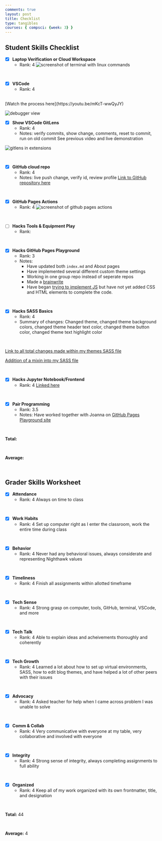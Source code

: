 ```yaml
---
comments: true
layout: post
title: Checklist
type: tangibles
courses: { compsci: {week: 3} }
---
```


## Student Skills Checklist

- [X] **Laptop Verification or Cloud Workspace**
    - Rank: 4
![screenshot of terminal with linux commands]({{site.baseurl}}/images/checklist/verification.png)

<br>

- [X] **VSCode**
    - Rank: 4
<br>
[Watch the process here](https://youtu.be/mKcT-wwQyJY)

![debugger view]({{site.baseurl}}/images/checklist/debugger.png)
<br>

- [X] **Show VSCode GitLens**
    - Rank: 4
    - Notes: verify commits, show change, comments, reset to commit, run on old commit
See previous video and live demonstration

![gitlens in extensions]({{site.baseurl}}/images/checklist/gitlens.png)

<br>

- [X] **GitHub cloud repo**
    - Rank: 4
    - Notes: live push change, verify id, review profile
[Link to GitHub repository here](https://github.com/MaryamAbdul-Aziz/maryam_2025)

<br>

- [X] **GitHub Pages Actions**
    - Rank: 4
![screenshot of github pages actions]({{site.baseurl}}/images/checklist/pagesactions.png)


<br>

- [ ] **Hacks Tools & Equipment Play**
    - Rank: 

<br>

- [X] **Hacks GitHub Pages Playground**
    - Rank: 3
    - Notes: 
        - Have updated both `index.md` and About pages 
        - Have implemented several different custom theme settings
        - Working in one group repo instead of seperate repos
        - Made a [brainwrite](https://maryamabdul-aziz.github.io/prince/brainwrite)
        - Have began [trying to implement JS](https://github.com/MaryamAbdul-Aziz/prince/commit/44fb42a8c7c30520f0c9353a00950b9754ee3d8f) but have not yet added CSS and HTML elements to complete the code. 

<br>

- [X] **Hacks SASS Basics**
    - Rank: 4
    - Summary of changes: Changed theme, changed theme background colors, changed theme header text color, changed theme button color, changed theme text highlight color
<br>

[Link to all total changes made within my themes SASS file](https://github.com/MaryamAbdul-Aziz/maryam_2025/commits/main/_sass/jekyll-theme-cayman.scss)

[Addition of a mixin into my SASS file](https://github.com/MaryamAbdul-Aziz/maryam_2025/commit/16b4b385d09d194da32db9fa5a3aa0812453fcc8)

<br>

- [X] **Hacks Jupyter Notebook/Frontend**
    - Rank: 4
[Linked here](https://maryamabdul-aziz.github.io/maryam_2025//2024/09/03/frontend-dev-hacks.html)

<br>

- [X] **Pair Programming**
    - Rank: 3.5
    - Notes: Have worked together with Joanna on [GitHub Pages Playground site](https://maryamabdul-aziz.github.io/prince)

<br>


**Total:**

<br>

**Average:**

<br>


## Grader Skills Worksheet

- [X] **Attendance**
    - Rank: 4
Always on time to class

<br>

- [X] **Work Habits**
    - Rank: 4
Set up computer right as I enter the classroom, work the entire time during class

<br>

- [X] **Behavior**
    - Rank: 4
Never had any behavioral issues, always considerate and representing Nighthawk values

<br>

- [X] **Timeliness**
    - Rank: 4
Finish all assignments within allotted timeframe

<br>

- [X] **Tech Sense**
    - Rank: 4
Strong grasp on computer, tools, GitHub, terminal, VSCode, and more

<br>

- [X] **Tech Talk**
    - Rank: 4
Able to explain ideas and acheivements thoroughly and coherently

<br>

- [X] **Tech Growth**
    - Rank: 4
Learned a lot about how to set up virtual environments, SASS, how to edit blog themes, and have helped a lot of other peers with their issues

<br>

- [X] **Advocacy**
    - Rank: 4
Asked teacher for help when I came across problem I was unable to solve

<br>

- [X] **Comm & Collab**
    - Rank: 4
Very communicative with everyone at my table, very collaborative and involved with everyone

<br>

- [X] **Integrity**
    - Rank: 4
Strong sense of integrity, always completing assignments to full ability

<br>

- [X] **Organized**
    - Rank: 4
Keep all of my work organized with its own frontmatter, title, and designation

<br>

**Total:** 44

<br>

**Average:** 4